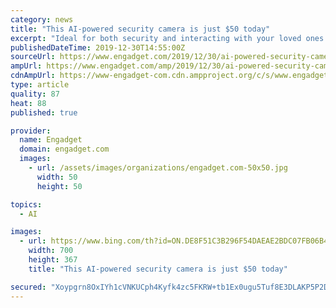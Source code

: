 ```yaml
---
category: news
title: "This AI-powered security camera is just $50 today"
excerpt: "Ideal for both security and interacting with your loved ones while you're away, this security camera uses Artificial Intelligence (AI) in order to distinguish between family members and intruders. You'll be able to create a database of friends and family members who regularly visit your home and be instantly aware when anyone who hasn't been ..."
publishedDateTime: 2019-12-30T14:55:00Z
sourceUrl: https://www.engadget.com/2019/12/30/ai-powered-security-camera/
ampUrl: https://www.engadget.com/amp/2019/12/30/ai-powered-security-camera/
cdnAmpUrl: https://www-engadget-com.cdn.ampproject.org/c/s/www.engadget.com/amp/2019/12/30/ai-powered-security-camera/
type: article
quality: 87
heat: 88
published: true

provider:
  name: Engadget
  domain: engadget.com
  images:
    - url: /assets/images/organizations/engadget.com-50x50.jpg
      width: 50
      height: 50

topics:
  - AI

images:
  - url: https://www.bing.com/th?id=ON.DE8F51C3B296F54DAEAE2BDC07FB06B4
    width: 700
    height: 367
    title: "This AI-powered security camera is just $50 today"

secured: "Xoypgrn8OxIYh1cVNKUCph4Kyfk4zc5FKRW+tb1Ex0ugu5Tuf8E3DLAKP5P2DkQ+vUr2Mp+FSCUiFMgYTmEuoLPqwQefby1+oG7XSumAeq29hF7fv/JwBXsuWxbu3whRxJD+MgtaempQ0RiaekzpdPwCZs8vmxpmH8MW8+9LDunI78LFJ8lxOPbijN06eY1cG2oqb4YTbx2tgh31mOX3/vOUcHMf2TGwkexr+RbWySQ0Xlg97v2asfrrqnZGkEeUUOAyVU4FDyn9IF+CJ4HmhQ==;bDt7pYEPsiDOmls6FVTSHA=="
---
```


